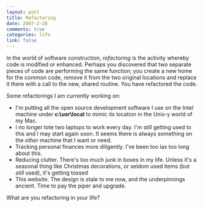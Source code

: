 ```yaml
--- 
layout: post
title: Refactoring
date: 2007-2-28
comments: true
categories: life
link: false
---
```

In the world of software construction, <i>refactoring</i> is the activity whereby code is modified or enhanced. Perhaps you discovered that two separate pieces of code are performing the same function; you create a new home for the common code, remove it from the two original locations and replace it there with a call to the new, shared routine. You have refactored the code.

Some refactorings I am currently working on:
<ul>
<li class="il">I'm putting all the open source development software I use on the Intel machine under <b>c:\usr\local</b> to mimic its location in the Unix-y world of my Mac. </li>
<li class="il">I no longer tote two laptops to work every day. I'm still getting used to this and I may start again soon. It seems there is always something on the <i>other</i> machine that I want or need. </li>
<li class="il">Tracking personal finances more diligently. I've been too lax too long about this.   </li>
<li class="il">Reducing clutter. There's too much junk in boxes in my life. Unless it's a seasonal thing like Christmas decorations, or seldom used items (but <i>still</i> used), it's getting tossed </li>
<li class="il">This website. The design is stale to me now, and the underpinnings ancient. Time to pay the piper and upgrade. </li>
</ul>

What are you refactoring in your life?
